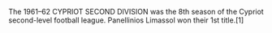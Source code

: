 The 1961–62 CYPRIOT SECOND DIVISION was the 8th season of the Cypriot second-level football league. Panellinios Limassol won their 1st title.[1]
